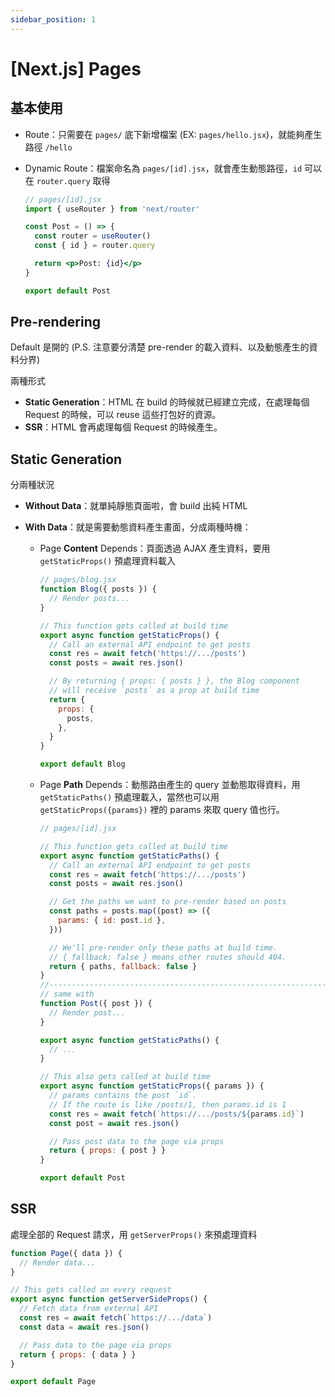 ```yaml
---
sidebar_position: 1
---
```


# [Next.js] Pages

## 基本使用

- Route：只需要在 `pages/` 底下新增檔案 (EX: `pages/hello.jsx`)，就能夠產生路徑 `/hello`

- Dynamic Route：檔案命名為 `pages/[id].jsx`，就會產生動態路徑，`id` 可以在 `router.query` 取得

  ```jsx
  // pages/[id].jsx
  import { useRouter } from 'next/router'
  
  const Post = () => {
    const router = useRouter()
    const { id } = router.query
  
    return <p>Post: {id}</p>
  }
  
  export default Post
  ```



## Pre-rendering

Default 是開的 (P.S. 注意要分清楚 pre-render 的載入資料、以及動態產生的資料分界)

兩種形式

- **Static Generation**：HTML 在 build 的時候就已經建立完成，在處理每個 Request 的時候，可以 reuse 這些打包好的資源。
- **SSR**：HTML 會再處理每個 Request 的時候產生。



## Static Generation

分兩種狀況

- **Without Data**：就單純靜態頁面啦，會 build 出純 HTML

- **With Data**：就是需要動態資料產生畫面，分成兩種時機：

  - Page **Content** Depends：頁面透過 AJAX 產生資料，要用 `getStaticProps()` 預處理資料載入

    ```jsx
    // pages/blog.jsx
    function Blog({ posts }) {
      // Render posts...
    }
    
    // This function gets called at build time
    export async function getStaticProps() {
      // Call an external API endpoint to get posts
      const res = await fetch('https://.../posts')
      const posts = await res.json()
    
      // By returning { props: { posts } }, the Blog component
      // will receive `posts` as a prop at build time
      return {
        props: {
          posts,
        },
      }
    }
    
    export default Blog
    ```

  - Page **Path** Depends：動態路由產生的 query 並動態取得資料，用 `getStaticPaths()` 預處理載入，當然也可以用 `getStaticProps({params})` 裡的 params 來取 query 值也行。

    ```jsx
    // pages/[id].jsx
    
    // This function gets called at build time
    export async function getStaticPaths() {
      // Call an external API endpoint to get posts
      const res = await fetch('https://.../posts')
      const posts = await res.json()
    
      // Get the paths we want to pre-render based on posts
      const paths = posts.map((post) => ({
        params: { id: post.id },
      }))
    
      // We'll pre-render only these paths at build time.
      // { fallback: false } means other routes should 404.
      return { paths, fallback: false }
    }
    //-------------------------------------------------------------------------
    // same with
    function Post({ post }) {
      // Render post...
    }
    
    export async function getStaticPaths() {
      // ...
    }
    
    // This also gets called at build time
    export async function getStaticProps({ params }) {
      // params contains the post `id`.
      // If the route is like /posts/1, then params.id is 1
      const res = await fetch(`https://.../posts/${params.id}`)
      const post = await res.json()
    
      // Pass post data to the page via props
      return { props: { post } }
    }
    
    export default Post
    ```

    

## SSR

處理全部的 Request 請求，用 `getServerProps()` 來預處理資料

```jsx
function Page({ data }) {
  // Render data...
}

// This gets called on every request
export async function getServerSideProps() {
  // Fetch data from external API
  const res = await fetch(`https://.../data`)
  const data = await res.json()

  // Pass data to the page via props
  return { props: { data } }
}

export default Page
```


